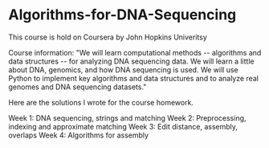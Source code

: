 # Algorithms-for-DNA-Sequencing

This course is hold on Coursera by John Hopkins Univeritsy

Course information:
"We will learn computational methods -- algorithms and data structures -- for analyzing DNA sequencing data. We will learn a little about DNA, genomics, and how DNA sequencing is used.  We will use Python to implement key algorithms and data structures and to analyze real genomes and DNA sequencing datasets."

Here are the solutions I wrote for the course homework.

Week 1: DNA sequencing, strings and matching
Week 2: Preprocessing, indexing and approximate matching
Week 3: Edit distance, assembly, overlaps
Week 4: Algorithms for assembly
